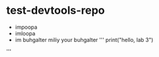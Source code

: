 # test-devtools-repo
* impoopa
* imloopa
* im buhgalter miliy your buhgalter
'''
print("hello, lab 3")

'''
